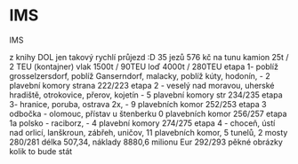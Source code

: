 IMS
===

IMS

z knihy DOL jen takový rychlí průjezd :D
35 jezů
576 kč na tunu
kamion 25t / 2 TEU (kontajner)
vlak 1500t / 90TEU
loď 4000t / 280TEU
etapa 1- poblíž grosselzersdorf, poblíž Ganserndorf, malacky, poblíž kúty, hodonín,  - 2 plavební komory strana 222/223
etapa 2 - veselý nad moravou, uherské hradiště, otrokovice, přerov, kojetín - 5 plavební komory str 234/235
etapa 3- hranice, poruba, ostrava 2x, - 9 plavebních komor 252/253
etapa 3 odbočka - olomouc, přístav u štenberku 0 plavebních komor 256/257
etapa 1a polsko - raciborz, - 4 plavební komory 274/275
etapa 4 - choceň, ústí nad orlicí, lanškroun, zábřeh, uničov, 11 plavebních komor, 5 tunelů, 2 mosty 280/281
délka 507,34, náklady 8880,6 milionu Eur
292/293 pěkné obrázky kolik to bude stát





